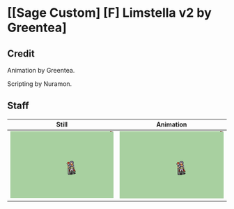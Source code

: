 # [\[Sage Custom\] \[F\] Limstella v2 by Greentea]

## Credit

Animation by Greentea.

Scripting by Nuramon.
	
## Staff

| Still | Animation |
| :---: | :-------: |
| ![Staff still](./Staff_000.png) | ![Staff animation](./Staff.gif) |
